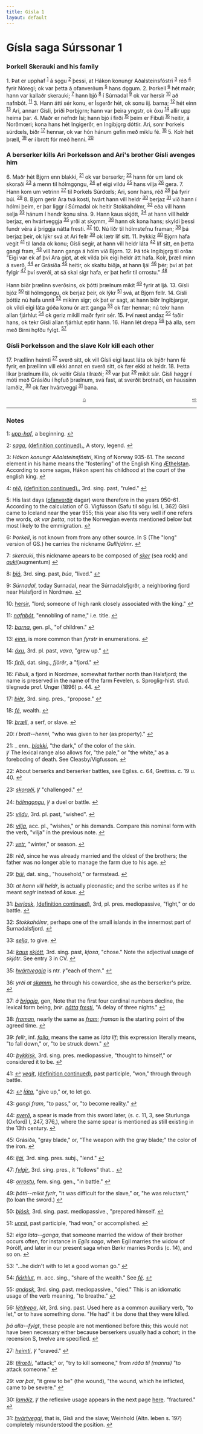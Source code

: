```yaml
---
title: Gísla 1
layout: default
---
```


# Gísla saga Súrssonar 1

### Þorkell Skerauki and his family

1\. Þat er upphaf
<sup id="a1">[1](#footnote1)</sup>
á s&#x1EB;gu
<sup id="a2">[2](#footnote2)</sup>
þessi, at Hákon konungr Aðalsteinsfóstri
<sup id="a3">[3](#footnote3)</sup>
réð
<sup id="a4">[4](#footnote4)</sup>
fyrir Nóregi; ok var þetta á ofanverðum
<sup id="a5">[5](#footnote5)</sup>
hans d&#x1EB;gum. 2. Þorkell
<sup id="a6">[6](#footnote6)</sup>
hét maðr; hann var kallaðr skerauki;
<sup id="a7">[7](#footnote7)</sup>
hann bjó
<sup id="a8">[8](#footnote8)</sup>
í Súrnadal
<sup id="a9">[9](#footnote9)</sup>
ok var hersir
<sup id="a10">[10](#footnote10)</sup>
að nafnbót.
<sup id="a11">[11](#footnote11)</sup>
3\. Hann átti sér konu, er Ísgerðr hét, ok sonu iij. barna;
<sup id="a12">[12](#footnote12)</sup>
hét einn
<sup id="a13">[13](#footnote13)</sup>
Ari, annarr Gísli, þriði Þorbj&#x1EB;rn; hann var þeira yngstr, ok óxu
<sup id="a14">[14](#footnote14)</sup>
allir upp heima þar. 4. Maðr er nefndr Ísi; hann bjó í firði
<sup id="a15">[15](#footnote15)</sup>
þeim er Fibuli
<sup id="a16">[16](#footnote16)</sup>
heitir, á Norðm&oelig;ri; kona hans hét Ingigerðr, en Ingibj&#x1EB;rg dóttir. Ari, sonr Þorkels súrd&oelig;ls, biðr
<sup id="a17">[17](#footnote17)</sup>
hennar, ok var hón hánum gefin með miklu fé.
<sup id="a18">[18](#footnote18)</sup>
5\. Kolr hét þræll,
<sup id="a19">[19](#footnote19)</sup>
er í brott fór með henni.
<sup id="a20">[20](#footnote20)</sup>

### A berserker kills Ari Þorkelsson and Ari's brother Gísli avenges him

6\. Maðr hét Bj&#x1EB;rn enn blakki,
<sup id="a21">[21](#footnote21)</sup>
ok var berserkr;
<sup id="a22">[22](#footnote22)</sup>
hann fór um land ok skoraði
<sup id="a23">[23](#footnote23)</sup>
á menn til hólmg&#x1EB;ngu,
<sup id="a24">[24](#footnote24)</sup>
ef eigi vildu
<sup id="a25">[25](#footnote25)</sup>
hans vilja
<sup id="a26">[26](#footnote26)</sup>
gera. 7. Hann kom um vetrinn
<sup id="a27">[27](#footnote27)</sup>
til Þorkels Súrd&oelig;ls; Ari, sonr hans, réð
<sup id="a28">[28](#footnote28)</sup>
þá fyrir búi.
<sup id="a29">[29](#footnote29)</sup>
8\. Bj&#x1EB;rn gerir Ara tvá kosti, hvárt hann vill heldr
<sup id="a30">[30](#footnote30)</sup>
berjaz
<sup id="a31">[31](#footnote31)</sup>
við hann í hólmi þeim, er þar liggr í Súrnadal ok heitir Stokkahólmr,
<sup id="a32">[32](#footnote32)</sup>
eða vill hann selja
<sup id="a33">[33](#footnote33)</sup>
hánum í hendr konu sína. 9. Hann kaus skjótt,
<sup id="a34">[34](#footnote34)</sup>
at hann vill heldr berjaz, en hvártveggja
<sup id="a35">[35](#footnote35)</sup>
yrði at sk&#x1EB;mm,
<sup id="a36">[36](#footnote36)</sup>
hann ok kona hans; skyldi þessi fundr véra á þriggja nátta fresti.
<sup id="a37">[37](#footnote37)</sup>
10\. Nú líðr til hólmstefnu framan;
<sup id="a38">[38](#footnote38)</sup>
þá berjaz þeir, ok lýkr svá at Ari fellr
<sup id="a39">[39](#footnote39)</sup>
ok lætr líf sitt. 11. Þykkiz
<sup id="a40">[40](#footnote40)</sup>
Bj&#x1EB;rn hafa vegit
<sup id="a41">[41](#footnote41)</sup>
til landa ok konu; Gísli segir, at hann vill heldr láta
<sup id="a42">[42](#footnote42)</sup>
líf sitt, en þetta gangi fram,
<sup id="a43">[43](#footnote43)</sup>
vill hann ganga á hólm við Bj&#x1EB;rn.
12\. Þá tók Ingibj&#x1EB;rg til orða: "Eigi var ek af því Ara gipt, at ek vilda þik eigi heldr átt hafa. Kolr, þræll minn á sverð,
<sup id="a44">[44](#footnote44)</sup>
er Grásíða
<sup id="a45">[45](#footnote45)</sup>
heitir, ok skaltu biðja, at hann ljái
<sup id="a46">[46](#footnote46)</sup>
þér; því at þat fylgir
<sup id="a47">[47](#footnote47)</sup>
því sverði, at sá skal sigr hafa, er þat hefir til orrostu."
<sup id="a48">[48](#footnote48)</sup>

Hann biðr þrælinn sverðsins, ok þótti þrælnum mikit
<sup id="a49">[49](#footnote49)</sup>
fyrir at ljá. 13. Gísli bjóz
<sup id="a50">[50](#footnote50)</sup>
til hólmg&#x1EB;ngu, ok berjaz þeir, ok lýkr
<sup id="a51">[51](#footnote51)</sup>
svá, at Bj&#x1EB;rn fellr. 14. Gísli þóttiz nú hafa unnit
<sup id="a52">[52](#footnote52)</sup>
mikinn sigr; ok þat er sagt, at hann biðr Ingibjargar, ok vildi eigi láta góða konu ór ætt ganga
<sup id="a53">[53](#footnote53)</sup>
ok fær hennar; nú tekr hann allan fjárhlut
<sup id="a54">[54](#footnote54)</sup>
ok geriz mikill maðr fyrir sér. 15\. Því næst andaz
<sup id="a55">[55](#footnote55)</sup>
faðir hans, ok tekr Gísli allan fjárhlut eptir hann. 16. Hann lét drepa
<sup id="a56">[56](#footnote56)</sup>
þá alla, sem með Birni h&#x1EB;fðu fylgt.
<sup id="a57">[57](#footnote57)</sup>

### Gísli Þorkelsson and the slave Kolr kill each other

17\. Þrællinn heimti
<sup id="a27">[27](#footnote27)</sup>
sverð sitt, ok vill Gísli eigi laust láta ok býðr hann fé fyrir, en þrællinn vill ekki annat en sverð sitt, ok fær ekki at heldr. 18. Þetta líkar þrælnum illa, ok veitir Gísla tilræði;
<sup id="a28">[28](#footnote28)</sup>
var þat
<sup id="a29">[29](#footnote29)</sup>
mikit sár. Gísli h&oslash;ggr í móti með Grásíðu í h&#x1EB;fuð þrælnum, svá fast, at sverðit brotnaði, en haussinn lamðiz,
<sup id="a30">[30](#footnote30)</sup>
ok fær hvártveggi
<sup id="a31">[31](#footnote31)</sup> bana.

<div style="float: right"><a href="http://rcblack.net/Gisla_saga/Gisla_2">⇨</a></div>
<div style="margin: 0 auto; width: 100px;"><a href="http://rcblack.net/Gisla_saga/Gisla_home">&#8962;</a></div>

---

### Notes
<a name="footnote1" id="f1">1</a>:
  [_upp-haf_](http://web.ff.cuni.cz/cgi-bin/uaa_slovnik/gmc_search_v3?cmd=viewthis&id=cv:b0655:40), a beginning. 
[↩](#a1)

<a name="footnote2" id="f2">2</a>:
  [_saga_](http://web.ff.cuni.cz/cgi-bin/uaa_slovnik/gmc_search_v3?cmd=viewthis&id=cv:b0508:29), [(definition continued).](http://web.ff.cuni.cz/cgi-bin/uaa_slovnik/gmc_search_v3?cmd=viewthis&id=cv:b0509:1), A story, legend.
[↩](#a2)

<a name="footnote1" id="f3">3</a>:
  _Hákon konungr Aðalsteinsfóstri_, King of Norway 935-61. The second element in his hame means the "fosterling" of the English King [Æthelstan](https://en.wikipedia.org/wiki/%C3%86thelstan). According to some sagas, Hákon spent his childhood at the court of the english king. 
[↩](#a3)

<a name="footnote4" id="f4">4</a>:
  [_réð_](http://web.ff.cuni.cz/cgi-bin/uaa_slovnik/gmc_search_v3?cmd=viewthis&id=cv:b0485:15), [(definition continued).](http://web.ff.cuni.cz/cgi-bin/uaa_slovnik/gmc_search_v3?cmd=viewthis&id=cv:b0486:1), 3rd. sing. past, "ruled."
[↩](#a4)

<a name="footnote5" id="f5">5</a>:
  His last days ([ofanverðir](http://web.ff.cuni.cz/cgi-bin/uaa_slovnik/gmc_search_v3?cmd=viewthis&id=cv:b0463:12) dagar) were therefore in the years 950-61. According to the calculation of G. Vigfússon (Safu til sögu Ísl. I, 362) Gísli came to Iceland near the year 955; this year also fits very well if one refers the words, _ok var þetta_, not to the Norwegian events mentioned below but most likely to the emmigration.
[↩](#a5)

<a name="footnote6" id="f6">6</a>:
  _Þorkell_, is not known from from any other source. In S (The "long" version of GS.) he carries the nickname _Gullhjálmr_.
[↩](#a6)

<a name="footnote7" id="f7">7</a>:
 _skerauki_, this nickname apears to be composed of [_sker_](http://web.ff.cuni.cz/cgi-bin/uaa_slovnik/gmc_search_v3?cmd=viewthis&id=cv:b0544:29) (sea rock) and [_auki_](http://web.ff.cuni.cz/cgi-bin/uaa_slovnik/gmc_search_v3?cmd=viewthis&id=cv:b0034:1)(augmentum)
[↩](#a7)

<a name="footnote8" id="f8">8</a>:
  [_bjó_](http://web.ff.cuni.cz/cgi-bin/uaa_slovnik/gmc_search_v3?cmd=viewthis&id=cv:b0087:1), 3rd. sing. past, _búa_, "lived."
[↩](#a8)

<a name="footnote9" id="f9">9</a>:
 _Súrnadal_, today Surnadal, near the Súrnadalsfj&#x1EB;rðr, a neighboring fjord near Halsfjord in Nordm&oslash;e.
[↩](#a9)

<a name="footnote10" id="f10">10</a>:
  [hersir](http://web.ff.cuni.cz/cgi-bin/uaa_slovnik/gmc_search_v3?cmd=viewthis&id=cv:b0259:7), "lord; someone of high rank closely associated with the king."
[↩](#a10)

<a name="footnote11" id="f11">11</a>:
 [_nafnbót_](http://web.ff.cuni.cz/cgi-bin/uaa_slovnik/gmc_search_v3?cmd=viewthis&id=cv:b0445:13), "ennobling of name," i.e. title.
[↩](#a11)

<a name="footnote12" id="f12">12</a>:
 [_barna_](http://web.ff.cuni.cz/cgi-bin/uaa_slovnik/gmc_search_v3?cmd=viewthis&id=cv:b0052:17), gen. pl., "of children."
[↩](#a12)

<a name="footnote13" id="f13">13</a>:
 [_einn_](http://web.ff.cuni.cz/cgi-bin/uaa_slovnik/gmc_search_v3?cmd=viewthis&id=cv:b0122:11), is more common than _fyrstr_ in enumerations.
[↩](#a13)

<a name="footnote14" id="f14">14</a>:
  [_óxu_](http://web.ff.cuni.cz/cgi-bin/uaa_slovnik/gmc_search_v3?cmd=viewthis&id=cv:b0683:2), 3rd. pl. past, _vaxa_, "grew up."
[↩](#a14)

<a name="footnote15" id="f15">15</a>:
  [_firði_](http://web.ff.cuni.cz/cgi-bin/uaa_slovnik/gmc_search_v3?cmd=viewthis&id=cv:b0158:21), dat. sing., _fjörðr_, a "fjord." 
[↩](#a15)

<a name="footnote16" id="f16">16</a>:
 _Fibuli_, a fjord in Nordm&oslash;e, somewhat farther north than Halsfjord; the name is preserved in the name of the farm Fevelen, s. Sproglig-hist. stud. tilegnede prof. Unger (1896) p. 44.
[↩](#a16)

<a name="footnote17" id="f17">17</a>:
  [_biðr_](http://web.ff.cuni.cz/cgi-bin/uaa_slovnik/gmc_search_v3?cmd=viewthis&id=cv:b0062:16), 3rd. sing. pres., "propose." 
[↩](#a17)

<a name="footnote18" id="f18">18</a>:
  [_fé_](http://web.ff.cuni.cz/cgi-bin/uaa_slovnik/gmc_search_v3?cmd=viewthis&id=cv:b0147:36), wealth. 
[↩](#a18)

<a name="footnote19" id="f19">19</a>:
  [_þræll_](http://web.ff.cuni.cz/cgi-bin/uaa_slovnik/gmc_search_v3?cmd=viewthis&id=cv:b0747:57), a serf, or slave.
[↩](#a19)

<a name="myfootnote20" id="f20">20</a>:
 _í brott--henni_, "who was given to her (as property)."
[↩](#a20)

<a name="footnote21" id="f21">21</a>:
 _ enn_ [_blakki_](http://web.ff.cuni.cz/cgi-bin/uaa_slovnik/gmc_search_v3?cmd=viewthis&id=cv:b0067:3), "the dark," of the color of the skin.   
 &#42856; The lexical range also allows for, "the pale," or "the white," as a foreboding of death. See Cleasby/Vigfusson.
[↩](#a21)

<a name="footnote22" id="f22">22</a>:
  About berserks and berserker battles, see Egilss. c. 64, Grettiss. c. 19 u. 40.
[↩](#a22)

<a name="footnote23" id="f23">23</a>:
  [_skoraði_](http://web.ff.cuni.cz/cgi-bin/uaa_slovnik/gmc_search_v3?cmd=viewthis&id=cv:b0554:24), &#42856; "challenged."
[↩](#a23)

<a name="footnote24" id="f24">24</a>:
  [_hólmgǫngu_](http://web.ff.cuni.cz/cgi-bin/uaa_slovnik/gmc_search_v3?cmd=viewthis&id=cv:b0280:40), &#42856; a duel or battle.
[↩](#a24)

<a name="footnote25" id="f25">25</a>:
  [_vildu_](http://web.ff.cuni.cz/cgi-bin/uaa_slovnik/gmc_search_v3?cmd=viewthis&id=cv:b0706:7), 3rd. pl. past, "wished". 
[↩](#a25)

<a name="footnote26" id="f26">26</a>:
  [_vilja_](http://web.ff.cuni.cz/cgi-bin/uaa_slovnik/gmc_search_v3?cmd=viewthis&id=cv:b0706:5), acc. pl., "wishes," or his demands. Compare this nominal form with the verb, "vilja" in the previous note. 
[↩](#a26)

<a name="footnote27" id="f27">27</a>:
  [_vetr_](http://web.ff.cuni.cz/cgi-bin/uaa_slovnik/gmc_search_v3?cmd=formquery2&query=vetr&startrow=1), "winter," or season.
[↩](#a27)

<a name="footnote28" id="f28">28</a>:
 _réð_, since he was already married and the oldest of the brothers; the father was no longer able to manage the farm due to his age.
[↩](#a28)

<a name="footnote29" id="f29">29</a>:
  [_búi_](http://web.ff.cuni.cz/cgi-bin/uaa_slovnik/gmc_search_v3?cmd=viewthis&id=cv:b0084:109), dat. sing., "household," or farmstead. 
[↩](#a29)
  
<a name="footnote30" id="f30">30</a>:
 _at hann vill heldr_, is actually pleonastic; and the scribe writes as if he meant _segir_ instead of _kaus_.
[↩](#a30)

<a name="footnote31" id="f31">31</a>:
  [_berjask_](http://web.ff.cuni.cz/cgi-bin/uaa_slovnik/gmc_search_v3?cmd=viewthis&id=cv:b0060:33), [(definition continued)](http://web.ff.cuni.cz/cgi-bin/uaa_slovnik/gmc_search_v3?cmd=viewthis&id=cv:b0061:1), 3rd, pl. pres. mediopassive, "fight," or do battle. 
[↩](#a31)

<a name="footnote32" id="f31">32</a>:
 _Stokkahólmr_, perhaps one of the small islands in the innermost part of Surnadalsfjord.
[↩](#a32)

<a name="footnote33" id="f33">33</a>:
  [_selja_](http://web.ff.cuni.cz/cgi-bin/uaa_slovnik/gmc_search_v3?cmd=viewthis&id=cv:b0521:8), to give. 
[↩](#a33)

<a name="footnote34" id="f34">34</a>:
  [_kaus_](http://web.ff.cuni.cz/cgi-bin/uaa_slovnik/gmc_search_v3?cmd=viewthis&id=cv:b0340:53) [_skjótt_](http://web.ff.cuni.cz/cgi-bin/uaa_slovnik/gmc_search_v3?cmd=viewthis&id=cv:b0553:9), 3rd. sing. past, _kjosa_, "chose." Note the adjectival usage of _skjótr_. See entry 3 in CV.
[↩](#a34)

<a name="footnote35" id="f35">35</a>:
 [_hvártveggja_](http://web.ff.cuni.cz/cgi-bin/uaa_slovnik/gmc_search_v3?cmd=viewthis&id=cv:b0298:16) is ntr. &#42856;"each of them."
[↩](#a35)

<a name="footnote36" id="f36">36</a>:
 _yrði at_ [_sk&oslash;mm_](http://web.ff.cuni.cz/cgi-bin/uaa_slovnik/gmc_search_v3?cmd=viewthis&id=cv:b0565:31), he through his cowardice, she as the berserker's prize.
[↩](#a36)

<a name="footnote37" id="f37">37</a>:
  _á_ [_þriggja_](http://web.ff.cuni.cz/cgi-bin/uaa_slovnik/gmc_search_v3?cmd=viewthis&id=cv:b0745:44), gen, Note that the first four cardinal numbers decline, the lexical form being, _þrir_. [_nátta_](http://web.ff.cuni.cz/cgi-bin/uaa_slovnik/gmc_search_v3?cmd=viewthis&id=cv:b0457:59) [_fresti_](http://web.ff.cuni.cz/cgi-bin/uaa_slovnik/gmc_search_v3?cmd=viewthis&id=cv:b0173:4), "A delay of three nights."
[↩](#a37)

<a name="footnote38" id="f38">38</a>:
 [_framan_](http://web.ff.cuni.cz/cgi-bin/uaa_slovnik/gmc_search_v3?cmd=viewthis&id=cv:b0169:13), nearly the same as [_fram_](http://web.ff.cuni.cz/cgi-bin/uaa_slovnik/gmc_search_v3?cmd=viewthis&id=cv:b0169:11); _framan_ is the starting point of the agreed time.
[↩](#a38)

<a name="footnote39" id="f39">39</a>:
 _fellr_, inf. [_falla_](http://web.ff.cuni.cz/cgi-bin/uaa_slovnik/gmc_search_v3?cmd=viewthis&id=cv:b0137:10), means the same as _láta líf_; this expression literally means, "to fall down," or, "to be struck down."
[↩](#a39)

<a name="footnote40" id="f40">40</a>:
  [_þykkisk_](http://web.ff.cuni.cz/cgi-bin/uaa_slovnik/gmc_search_v3?cmd=viewthis&id=cv:b0753:26), 3rd. sing. pres. mediopassive, "thought to himself," or considered it to be.
[↩](#a40)

<a name="footnote41" id="f41">41</a>:
[↩](#a41)
  [_vegit_](http://web.ff.cuni.cz/cgi-bin/uaa_slovnik/gmc_search_v3?cmd=viewthis&id=cv:b0688:21), [(definition continued)](http://web.ff.cuni.cz/cgi-bin/uaa_slovnik/gmc_search_v3?cmd=viewthis&id=cv:b0689:1), past participle, "won," through through battle.

<a name="footnote42" id="f42">42</a>:
[↩](#a42)
  [_ĺáta_](http://web.ff.cuni.cz/cgi-bin/uaa_slovnik/gmc_search_v3?cmd=viewthis&id=cv:b0377:11), "give up," or, to let go.

<a name="footnote43" id="f43">43</a>:
 _gangi fram_, "to pass," or, "to become reality."
[↩](#a43)

<a name="footnote44" id="f44">44</a>:
 [_sverð_](http://web.ff.cuni.cz/cgi-bin/uaa_slovnik/gmc_search_v3?cmd=viewthis&id=cv:b0610:6), a spear is made from this sword later, (s. c. 11, 3, see Sturlunga (Oxford) I, 247, 376,), where the same spear is mentioned as still existing in the 13th century.
[↩](#a44)

<a name="footnote45" id="f45">45</a>:
 Grásiða, "gray blade," or, "The weapon with the gray blade;" the color of the iron.
[↩](#a45)

<a name="footnote46" id="f46">46</a>:
 [_ljái_](http://web.ff.cuni.cz/cgi-bin/uaa_slovnik/gmc_search_v3?cmd=viewthis&id=cv:b0394:4), 3rd. sing. pres. subj., "lend."
[↩](#a46)

<a name="footnote47" id="f47">47</a>:
  [_fylgir_](http://web.ff.cuni.cz/cgi-bin/uaa_slovnik/gmc_search_v3?cmd=viewthis&id=cv:b0179:11), 3rd. sing. pres., it "follows" that...
[↩](#a47)

<a name="footnote48" id="f48">48</a>:
 [_orrostu_](http://web.ff.cuni.cz/cgi-bin/uaa_slovnik/gmc_search_v3?cmd=viewthis&id=cv:b0469:7), fem. sing. gen., "in battle."
[↩](#a48)

<a name="footnote49" id="f49">49</a>:
 _þótti--mikit fyrir_, "It was difficult for the slave," or, "he was reluctant," (to loan the sword.)
[↩](#a49)

<a name="footnote50" id="f50">50</a>:
  [_bjósk_](http://web.ff.cuni.cz/cgi-bin/uaa_slovnik/gmc_search_v3?cmd=viewthis&id=cv:b0087:2), 3rd. sing. past. mediopassive., "prepared himself.
[↩](#a50)

<a name="footnote51" id="f51">51</a>:
 [_unnit_](http://web.ff.cuni.cz/cgi-bin/uaa_slovnik/gmc_search_v3?cmd=viewthis&id=cv:b0708:45), past participle, "had won," or accomplished. 
[↩](#a51)

<a name="footnote52" id="f52">52</a>:
 _eiga lata--ganga_, that someone married the widow of their brother occurs often, for instance in _Egils saga_, when Egil marries the widow of Þórólf, and later in our present saga when B&oslash;rkr marries Þordis (c. 14), and so on.
[↩](#a52)

<a name="footnote53" id="f53">53</a>:
  "...he didn't with to let a good woman go."
[↩](#a53)

<a name="footnote54" id="f54">54</a>:
  [_fjárhlut_](http://web.ff.cuni.cz/cgi-bin/uaa_slovnik/gmc_search_v3?cmd=viewthis&id=cv:b0148:1), m. acc. sing., "share of the wealth." See [_fé_](http://web.ff.cuni.cz/cgi-bin/uaa_slovnik/gmc_search_v3?cmd=viewthis&id=cv:b0147:36).
[↩](#a54)

<a name="footnote55" id="f55">55</a>:
  [_andask_](http://web.ff.cuni.cz/cgi-bin/uaa_slovnik/gmc_search_v3?cmd=viewthis&id=cv:b0019:27), 3rd. sing. past. mediopassive., "died." This is an idiomatic usage of the verb meaning, "to breathe." 
[↩](#a55)

<a name="footnote56" id="f56">56</a>:
  [_lét_](http://web.ff.cuni.cz/cgi-bin/uaa_slovnik/gmc_search_v3?cmd=viewthis&id=cv:b0377:11)[_drepa_](http://web.ff.cuni.cz/cgi-bin/uaa_slovnik/gmc_search_v3?cmd=viewthis&id=cv:b0105:16), _lét_, 3rd. sing. past. Used here as a common auxiliary verb, "to let," or to have something done. "He had" it be done that they were killed.

  _þá alla--fylgt_, these people are not mentioned before this; this would not have been necessary either because berserkers usually had a cohort; in the recension S, twelve are specified.
[↩](#a56)

<a name="footnote27" id="f27">27</a>:
 [_heimti_](http://web.ff.cuni.cz/cgi-bin/uaa_slovnik/gmc_search_v3?cmd=viewthis&id=cv:b0251:21), &#42856; "craved."
[↩](#a27)

<a name="footnote28" id="f28">28</a>:
 [_tilr&oelig;ði_](http://web.ff.cuni.cz/cgi-bin/uaa_slovnik/gmc_search_v3?cmd=viewthis&id=cv:b0632:5), "attack;" or, "try to kill someone," from _ráða til (manns)_ "to attack someone."
[↩](#a28)

<a name="footnote29" id="f29">29</a>:
 _var þat_, "it grew to be" (the wound), "the wound, which he inflicted, came to be severe."
[↩](#a29)

<a name="footnote30" id="f30">30</a>:
 [_lamðiz_](http://web.ff.cuni.cz/cgi-bin/uaa_slovnik/gmc_search_v3?cmd=viewthis&id=cv:b0383:35), &#42856; the reflexive usage appears in the next page [here](http://web.ff.cuni.cz/cgi-bin/uaa_slovnik/gmc_search_v3?cmd=viewthis&id=cv:b0384:1). "fractured."
[↩](#a30)

<a name="footnote31" id="f31">31</a>:
 [_hvártveggi_](http://web.ff.cuni.cz/cgi-bin/uaa_slovnik/gmc_search_v3?cmd=viewthis&id=cv:b0298:16), that is, Gísli and the slave; Weinhold (Altn. leben s. 197) completely misunderstood the position.
[↩](#a31)
